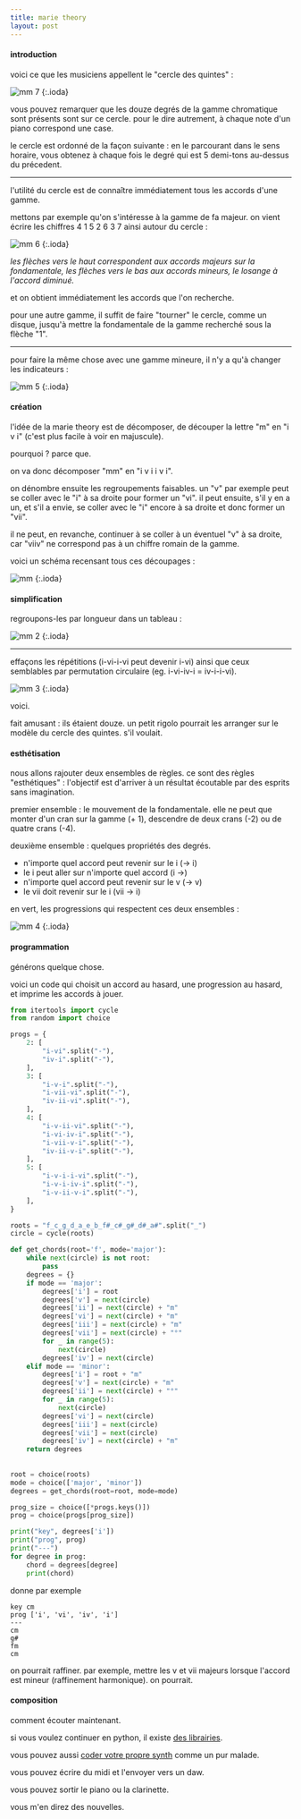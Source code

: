 ```yaml
---
title: marie theory
layout: post
---
```


#### introduction

voici ce que les musiciens appellent le "cercle des quintes" :

![mm 7](/img/mm_7.png)
{:.ioda}

vous pouvez remarquer que les douze degrés de la gamme chromatique sont présents sont sur ce cercle.
pour le dire autrement, à chaque note d'un piano correspond une case.

le cercle est ordonné de la façon suivante :
en le parcourant dans le sens horaire,
vous obtenez à chaque fois le degré qui est 5 demi-tons au-dessus du précedent.

---

l'utilité du cercle est de connaître immédiatement tous les accords d'une gamme.

mettons par exemple qu'on s'intéresse à la gamme de fa majeur.
on vient écrire les chiffres 4 1 5 2 6 3 7 ainsi autour du cercle :

![mm 6](/img/mm_6.png)
{:.ioda}

*les flèches vers le haut correspondent aux accords majeurs sur la fondamentale, les flèches vers le bas aux accords mineurs, le losange à l'accord diminué.*

et on obtient immédiatement les accords que l'on recherche.

pour une autre gamme, il suffit de faire "tourner" le cercle, comme un disque,
jusqu'à mettre la fondamentale de la gamme recherché sous la flèche "1".

---

pour faire la même chose avec une gamme mineure, il n'y a qu'à changer les indicateurs :

![mm 5](/img/mm_5.png)
{:.ioda}

#### création

l'idée de la marie theory est de décomposer, de découper la lettre "m" en "i v i" (c'est plus facile à voir en majuscule).

pourquoi ? parce que.

on va donc décomposer "mm" en "i v i i v i".

on dénombre ensuite les regroupements faisables.
un "v" par exemple peut se coller avec le "i" à sa droite pour former un "vi".
il peut ensuite, s'il y en a un, et s'il a envie, se coller avec le "i" encore à sa droite et donc former un "vii".

il ne peut, en revanche, continuer à se coller à un éventuel "v" à sa droite, car "viiv" ne correspond pas à un chiffre romain de la gamme.

voici un schéma recensant tous ces découpages :

![mm](/img/mm.png)
{:.ioda}

#### simplification

regroupons-les par longueur dans un tableau :

![mm 2](/img/mm_2.png)
{:.ioda}

---

effaçons les répétitions (i-vi-i-vi peut devenir i-vi) ainsi que ceux semblables par permutation circulaire (eg. i-vi-iv-i = iv-i-i-vi).

![mm 3](/img/mm_3.png)
{:.ioda}

voici.

fait amusant : ils étaient douze.
un petit rigolo pourrait les arranger sur le modèle du cercle des quintes.
s'il voulait.

#### esthétisation

nous allons rajouter deux ensembles de règles.
ce sont des règles "esthétiques" : l'objectif est d'arriver à un résultat écoutable par des esprits sans imagination.

premier ensemble : le mouvement de la fondamentale. 
elle ne peut que monter d'un cran sur la gamme (+ 1),
descendre de deux crans (-2)
ou de quatre crans (-4).

deuxième ensemble : quelques propriétés des degrés.

- n'importe quel accord peut revenir sur le i (-> i)
- le i peut aller sur n'importe quel accord (i ->)
- n'importe quel accord peut revenir sur le v (-> v)
- le vii doit revenir sur le i (vii -> i)

en vert, les progressions qui respectent ces deux ensembles :

![mm 4](/img/mm_4.png)
{:.ioda}

#### programmation

générons quelque chose.

voici un code qui choisit un accord au hasard, une progression au hasard, et imprime les accords à jouer.

```python
from itertools import cycle
from random import choice

progs = {
    2: [
        "i-vi".split("-"),
        "iv-i".split("-"),
    ],
    3: [
        "i-v-i".split("-"),
        "i-vii-vi".split("-"),
        "iv-ii-vi".split("-"),
    ],    
    4: [
        "i-v-ii-vi".split("-"),
        "i-vi-iv-i".split("-"),
        "i-vii-v-i".split("-"),
        "iv-ii-v-i".split("-"),
    ],    
    5: [
        "i-v-i-i-vi".split("-"),
        "i-v-i-iv-i".split("-"),
        "i-v-ii-v-i".split("-"),
    ],
}

roots = "f_c_g_d_a_e_b_f#_c#_g#_d#_a#".split("_")
circle = cycle(roots)

def get_chords(root='f', mode='major'):
    while next(circle) is not root:
        pass
    degrees = {}
    if mode == 'major':
        degrees['i'] = root
        degrees['v'] = next(circle)
        degrees['ii'] = next(circle) + "m"
        degrees['vi'] = next(circle) + "m"
        degrees['iii'] = next(circle) + "m"
        degrees['vii'] = next(circle) + "°"
        for _ in range(5):
            next(circle)
        degrees['iv'] = next(circle)
    elif mode == 'minor':
        degrees['i'] = root + "m"
        degrees['v'] = next(circle) + "m"
        degrees['ii'] = next(circle) + "°"
        for _ in range(5):
            next(circle)
        degrees['vi'] = next(circle)
        degrees['iii'] = next(circle)
        degrees['vii'] = next(circle)
        degrees['iv'] = next(circle) + "m"    
    return degrees
    
    
root = choice(roots)
mode = choice(['major', 'minor'])
degrees = get_chords(root=root, mode=mode)

prog_size = choice([*progs.keys()])
prog = choice(progs[prog_size])

print("key", degrees['i'])
print("prog", prog)
print("---")
for degree in prog:
    chord = degrees[degree]
    print(chord)

```

donne par exemple

```
key cm
prog ['i', 'vi', 'iv', 'i']
---
cm
g#
fm
cm
```

on pourrait raffiner.
par exemple, mettre les v et vii majeurs lorsque l'accord est mineur (raffinement harmonique).
on pourrait.

#### composition

comment écouter maintenant.

si vous voulez continuer en python,
il existe [des librairies](https://pypi.org/project/synthesizer/).

vous pouvez aussi [coder votre propre synth](circle_of_filth.html) comme un pur malade.

vous pouvez écrire du midi et l'envoyer vers un daw.

vous pouvez sortir le piano ou la clarinette.

vous m'en direz des nouvelles.
